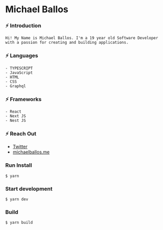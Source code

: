 # Michael Ballos 

### ⚡️ Introduction

```
Hi! My Name is Michael Ballos. I'm a 19 year old Software Developer 
with a passion for creating and building applications. 
```

### ⚡️ Languages

```
- TYPESCRIPT
- JavaScript
- HTML
- CSS
- Graphql
```

### ⚡️ Frameworks

```
- React
- Next JS
- Nest JS
```

### ⚡️ Reach Out

- [Twitter](https://www.twitter.com/michael_ballos)
- [michaelballos.me](https://michaelballos.me)

### Run Install
```
$ yarn
```
  
### Start development 
```
$ yarn dev
```

### Build
```
$ yarn build
```